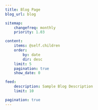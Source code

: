 ```yaml
---
title: Blog Page
blog_url: blog

sitemap:
    changefreq: monthly
    priority: 1.03

content:
    items: @self.children
    order:
        by: date
        dir: desc
    limit: 5
    pagination: true
    show_date: 0

feed:
    description: Sample Blog Description
    limit: 10

pagination: true
---
```

